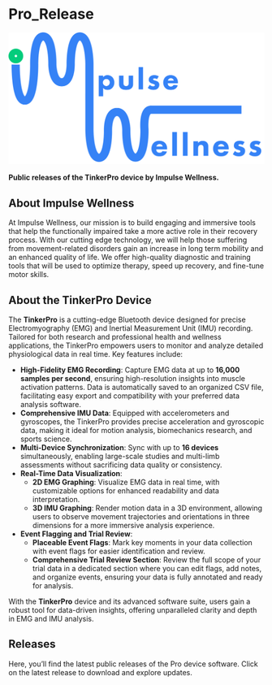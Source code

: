 # Pro_Release

![Impulse Wellness Logo](./ImpulseWellness-Logo.png)



**Public releases of the TinkerPro device by Impulse Wellness.**

## About Impulse Wellness

At Impulse Wellness, our mission is to build engaging and immersive tools that help the functionally impaired take a more active role in their recovery process. With our cutting edge technology, we will help those suffering from movement-related disorders gain an increase in long term mobility and an enhanced quality of life. We offer high-quality diagnostic and training tools that will be used to optimize therapy, speed up recovery, and fine-tune motor skills.

## About the TinkerPro Device

The **TinkerPro** is a cutting-edge Bluetooth device designed for precise Electromyography (EMG) and Inertial Measurement Unit (IMU) recording. Tailored for both research and professional health and wellness applications, the TinkerPro empowers users to monitor and analyze detailed physiological data in real time. Key features include:

- **High-Fidelity EMG Recording**: Capture EMG data at up to **16,000 samples per second**, ensuring high-resolution insights into muscle activation patterns. Data is automatically saved to an organized CSV file, facilitating easy export and compatibility with your preferred data analysis software.
- **Comprehensive IMU Data**: Equipped with accelerometers and gyroscopes, the TinkerPro provides precise acceleration and gyroscopic data, making it ideal for motion analysis, biomechanics research, and sports science.
- **Multi-Device Synchronization**: Sync with up to **16 devices** simultaneously, enabling large-scale studies and multi-limb assessments without sacrificing data quality or consistency.
- **Real-Time Data Visualization**:
  - **2D EMG Graphing**: Visualize EMG data in real time, with customizable options for enhanced readability and data interpretation.
  - **3D IMU Graphing**: Render motion data in a 3D environment, allowing users to observe movement trajectories and orientations in three dimensions for a more immersive analysis experience.
- **Event Flagging and Trial Review**:
  - **Placeable Event Flags**: Mark key moments in your data collection with event flags for easier identification and review.
  - **Comprehensive Trial Review Section**: Review the full scope of your trial data in a dedicated section where you can edit flags, add notes, and organize events, ensuring your data is fully annotated and ready for analysis.

With the **TinkerPro** device and its advanced software suite, users gain a robust tool for data-driven insights, offering unparalleled clarity and depth in EMG and IMU analysis.

## Releases

Here, you’ll find the latest public releases of the Pro device software. Click on the latest release to download and explore updates.

